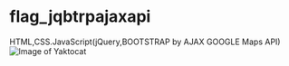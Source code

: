 # flag_jqbtrpajaxapi
HTML,CSS.JavaScript(jQuery,BOOTSTRAP by AJAX GOOGLE Maps API)
![Image of Yaktocat](https://img4.momoshop.com.tw/goodsimg/0005/384/737/5384737_R.jpg)
